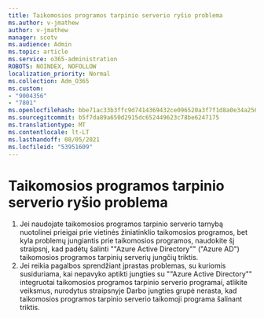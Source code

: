 ```yaml
---
title: Taikomosios programos tarpinio serverio ryšio problema
ms.author: v-jmathew
author: v-jmathew
manager: scotv
ms.audience: Admin
ms.topic: article
ms.service: o365-administration
ROBOTS: NOINDEX, NOFOLLOW
localization_priority: Normal
ms.collection: Adm_O365
ms.custom:
- "9004356"
- "7801"
ms.openlocfilehash: bbe71ac33b3ffc9d7414369432ce096520a3f7f1d8a0e34a256df2db7765d583
ms.sourcegitcommit: b5f7da89a650d2915dc652449623c78be6247175
ms.translationtype: MT
ms.contentlocale: lt-LT
ms.lasthandoff: 08/05/2021
ms.locfileid: "53951609"
---
```

# <a name="app-proxy-connection-issue"></a>Taikomosios programos tarpinio serverio ryšio problema

1. Jei naudojate taikomosios programos tarpinio serverio tarnybą nuotolinei prieigai prie vietinės žiniatinklio taikomosios programos, bet kyla problemų jungiantis prie taikomosios programos, naudokite šį straipsnį, kad padėtų šalinti ""Azure Active Directory"" ("Azure AD") taikomosios programos tarpinių serverių jungčių triktis. [](https://docs.microsoft.com/azure/active-directory/manage-apps/application-proxy-debug-connectors)
2. Jei reikia pagalbos sprendžiant įprastas problemas, su kuriomis susiduriama, kai nepavyko aptikti jungties [](https://docs.microsoft.com/azure/active-directory/application-proxy-connectivity-no-working-connector) su ""Azure Active Directory"" integruotai taikomosios programos tarpinio serverio programai, atlikite veiksmus, nurodytus straipsnyje Darbo jungties grupė nerasta, kad taikomosios programos tarpinio serverio taikomoji programa šalinant triktis.
